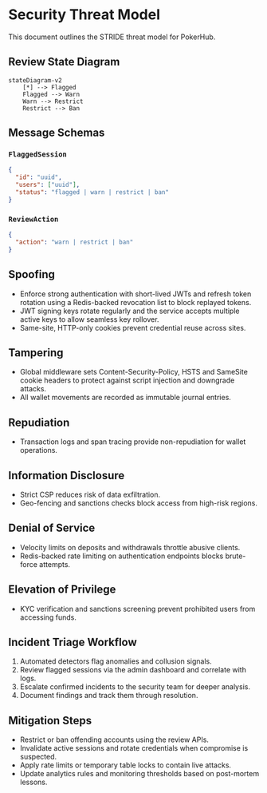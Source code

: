 # Security Threat Model

This document outlines the STRIDE threat model for PokerHub.

## Review State Diagram

```mermaid
stateDiagram-v2
    [*] --> Flagged
    Flagged --> Warn
    Warn --> Restrict
    Restrict --> Ban
```

## Message Schemas

### `FlaggedSession`

```json
{
  "id": "uuid",
  "users": ["uuid"],
  "status": "flagged | warn | restrict | ban"
}
```

### `ReviewAction`

```json
{
  "action": "warn | restrict | ban"
}
```

## Spoofing
- Enforce strong authentication with short-lived JWTs and refresh token rotation using a Redis-backed revocation list to block replayed tokens.
- JWT signing keys rotate regularly and the service accepts multiple active keys to allow seamless key rollover.
- Same-site, HTTP-only cookies prevent credential reuse across sites.

## Tampering
- Global middleware sets Content-Security-Policy, HSTS and SameSite cookie headers to protect against script injection and downgrade attacks.
- All wallet movements are recorded as immutable journal entries.

## Repudiation
- Transaction logs and span tracing provide non-repudiation for wallet operations.

## Information Disclosure
- Strict CSP reduces risk of data exfiltration.
- Geo-fencing and sanctions checks block access from high-risk regions.

## Denial of Service
- Velocity limits on deposits and withdrawals throttle abusive clients.
- Redis-backed rate limiting on authentication endpoints blocks brute-force attempts.

## Elevation of Privilege
- KYC verification and sanctions screening prevent prohibited users from accessing funds.

## Incident Triage Workflow
1. Automated detectors flag anomalies and collusion signals.
2. Review flagged sessions via the admin dashboard and correlate with logs.
3. Escalate confirmed incidents to the security team for deeper analysis.
4. Document findings and track them through resolution.

## Mitigation Steps
- Restrict or ban offending accounts using the review APIs.
- Invalidate active sessions and rotate credentials when compromise is suspected.
- Apply rate limits or temporary table locks to contain live attacks.
- Update analytics rules and monitoring thresholds based on post-mortem lessons.

